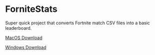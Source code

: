 # ForniteStats

Super quick project that converts Fortnite match CSV files into a basic leaderboard.

[MacOS Download](https://drive.google.com/open?id=1nQscMv-_esh6JXVf13Aba24nGlzwon6Y "MacOS")

[Windows Download](https://drive.google.com/open?id=1MuoAD6i4ZC495qhj1rVi7kwl5ZWqyUgD "Windows")
